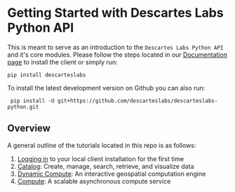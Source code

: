 # Getting Started with Descartes Labs Python API

This is meant to serve as an introduction to the `Descartes Labs Python API` and it's core modules. Please follow the steps located in our [Documentation page](https://docs.descarteslabs.com/installation.html) to install the client or simply run:

    pip install descarteslabs

To install the latest development version on Github you can also run:

     pip install -U git+https://github.com/descarteslabs/descarteslabs-python.git

## Overview
A general outline of the tutorials located in this repo is as follows:
1. [Logging in](01%20Logging%20In.ipynb) to your local client installation for the first time
2. [Catalog](/guides/catalog/): Create, manage, search, retrieve, and visualize data
3. [Dynamic Compute](guides/dynamic-compute/): An interactive geospatial computation engine
4. [Compute](/guides/): A scalable asynchronous compute service
